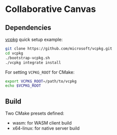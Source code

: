 # Collaborative Canvas
## Dependencies
[vcpkg](https://github.com/microsoft/vcpkg) quick setup example:

```bash
git clone https://github.com/microsoft/vcpkg.git
cd vcpkg
./bootstrap-vcpkg.sh
./vcpkg integrate install
```
For setting `VCPKG_ROOT` for CMake:
```bash
export VCPKG_ROOT=/path/to/vcpkg
echo $VCPKG_ROOT
```
## Build
Two CMake presets defined:
- wasm: for WASM client build
- x64-linux: for native server build
